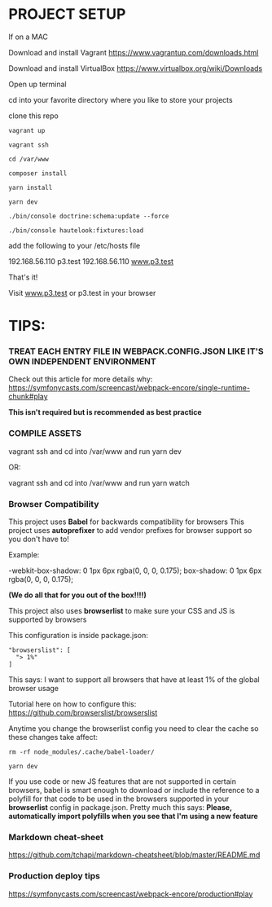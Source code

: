 # PROJECT SETUP

If on a MAC 

Download and install Vagrant https://www.vagrantup.com/downloads.html

Download and install VirtualBox https://www.virtualbox.org/wiki/Downloads

Open up terminal

cd into your favorite directory where you like to store your projects 

clone this repo

    vagrant up

    vagrant ssh

    cd /var/www

    composer install

    yarn install

    yarn dev

    ./bin/console doctrine:schema:update --force

    ./bin/console hautelook:fixtures:load

add the following to your /etc/hosts file

192.168.56.110 p3.test
192.168.56.110 www.p3.test

That's it!

Visit www.p3.test or p3.test in your browser



# TIPS:

### TREAT EACH ENTRY FILE IN WEBPACK.CONFIG.JSON LIKE IT'S OWN INDEPENDENT ENVIRONMENT

Check out this article for more details why:
https://symfonycasts.com/screencast/webpack-encore/single-runtime-chunk#play

**This isn't required but is recommended as best practice**

### COMPILE ASSETS


vagrant ssh and cd into /var/www and run yarn dev

OR:

vagrant ssh and cd into /var/www and run yarn watch

### Browser Compatibility


This project uses **Babel** for backwards compatibility for browsers 
This project uses **autoprefixer** to add vendor prefixes for browser support so you don't have to!

Example:

-webkit-box-shadow: 0 1px 6px rgba(0, 0, 0, 0.175);
  box-shadow: 0 1px 6px rgba(0, 0, 0, 0.175);

**(We do all that for you out of the box!!!!)**

This project also uses **browserlist** to make sure your CSS and JS is supported by browsers

This configuration is inside package.json:

    "browserslist": [
      "> 1%"
    ]

This says: I want to support all browsers that have at least 1% of the global browser usage

Tutorial here on how to configure this: https://github.com/browserslist/browserslist

Anytime you change the browserlist config you need to clear the cache so these changes take affect:

    rm -rf node_modules/.cache/babel-loader/
    
    yarn dev

If you use code or new JS features that are not supported in certain browsers, babel
is smart enough to download or include the reference to a polyfill for that code
to be used in the browsers supported in your **browserlist** config in package.json.
Pretty much this says: **Please, automatically import polyfills when you see that I'm using a new feature**

### Markdown cheat-sheet 

https://github.com/tchapi/markdown-cheatsheet/blob/master/README.md

### Production deploy tips

https://symfonycasts.com/screencast/webpack-encore/production#play
